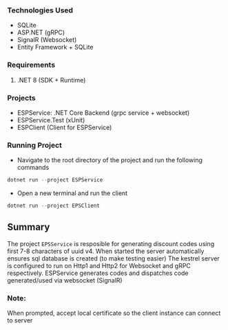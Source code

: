### Technologies Used
- SQLite
- ASP.NET (gRPC)
- SignalR (Websocket)
- Entity Framework + SQLite
### Requirements 
1. .NET 8 (SDK + Runtime)

### Projects
- ESPService: .NET Core Backend (grpc service + websocket)
- ESPService.Test (xUnit)
- ESPClient (Client for ESPService)

### Running Project
- Navigate to the root directory of the project and run the following commands
```powershell
dotnet run --project ESPService
```
- Open a new terminal and run the client
```powershell
dotnet run --project EPSClient
```

## Summary
The project `EPSService` is resposible for generating discount codes using first 7-8 characters of uuid v4.
When started the server automatically ensures sql database is created (to make testing easier)
The kestrel server is configured to run on Http1 and Http2 for Websocket and gRPC respectively. ESPService generates codes and dispatches code generated/used via websocket (SignalR)  

### Note:
When prompted, accept local certificate so the client instance can connect to server
